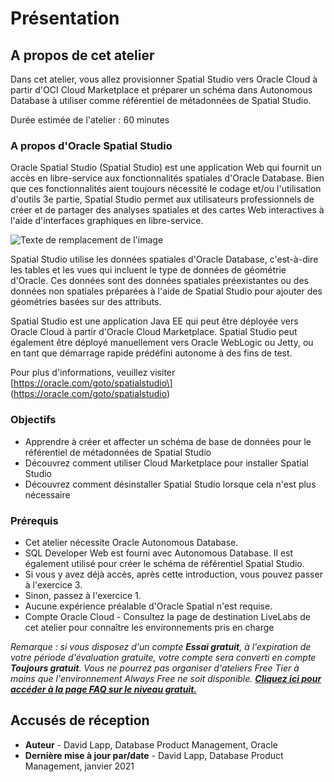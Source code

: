 # Présentation

## A propos de cet atelier

Dans cet atelier, vous allez provisionner Spatial Studio vers Oracle Cloud à partir d'OCI Cloud Marketplace et préparer un schéma dans Autonomous Database à utiliser comme référentiel de métadonnées de Spatial Studio.

Durée estimée de l'atelier : 60 minutes

### A propos d'Oracle Spatial Studio

Oracle Spatial Studio (Spatial Studio) est une application Web qui fournit un accès en libre-service aux fonctionnalités spatiales d'Oracle Database. Bien que ces fonctionnalités aient toujours nécessité le codage et/ou l'utilisation d'outils 3e partie, Spatial Studio permet aux utilisateurs professionnels de créer et de partager des analyses spatiales et des cartes Web interactives à l'aide d'interfaces graphiques en libre-service.

![Texte de remplacement de l'image](./images/spatial-studio.png "Studio Spatial")

Spatial Studio utilise les données spatiales d'Oracle Database, c'est-à-dire les tables et les vues qui incluent le type de données de géométrie d'Oracle. Ces données sont des données spatiales préexistantes ou des données non spatiales préparées à l'aide de Spatial Studio pour ajouter des géométries basées sur des attributs.

Spatial Studio est une application Java EE qui peut être déployée vers Oracle Cloud à partir d'Oracle Cloud Marketplace. Spatial Studio peut également être déployé manuellement vers Oracle WebLogic ou Jetty, ou en tant que démarrage rapide prédéfini autonome à des fins de test.

Pour plus d'informations, veuillez visiter \[https://oracle.com/goto/spatialstudio\] (https://oracle.com/goto/spatialstudio)

### Objectifs

*   Apprendre à créer et affecter un schéma de base de données pour le référentiel de métadonnées de Spatial Studio
*   Découvrez comment utiliser Cloud Marketplace pour installer Spatial Studio
*   Découvrez comment désinstaller Spatial Studio lorsque cela n'est plus nécessaire

### Prérequis

*   Cet atelier nécessite Oracle Autonomous Database.
*   SQL Developer Web est fourni avec Autonomous Database. Il est également utilisé pour créer le schéma de référentiel Spatial Studio.
*   Si vous y avez déjà accès, après cette introduction, vous pouvez passer à l'exercice 3.
*   Sinon, passez à l'exercice 1.
*   Aucune expérience préalable d'Oracle Spatial n'est requise.
*   Compte Oracle Cloud - Consultez la page de destination LiveLabs de cet atelier pour connaître les environnements pris en charge

_Remarque : si vous disposez d'un compte **Essai gratuit**, à l'expiration de votre période d'évaluation gratuite, votre compte sera converti en compte **Toujours gratuit**. Vous ne pourrez pas organiser d'ateliers Free Tier à moins que l'environnement Always Free ne soit disponible. **[Cliquez ici pour accéder à la page FAQ sur le niveau gratuit.](https://www.oracle.com/cloud/free/faq.html)**_

## Accusés de réception

*   **Auteur** - David Lapp, Database Product Management, Oracle
*   **Dernière mise à jour par/date** - David Lapp, Database Product Management, janvier 2021